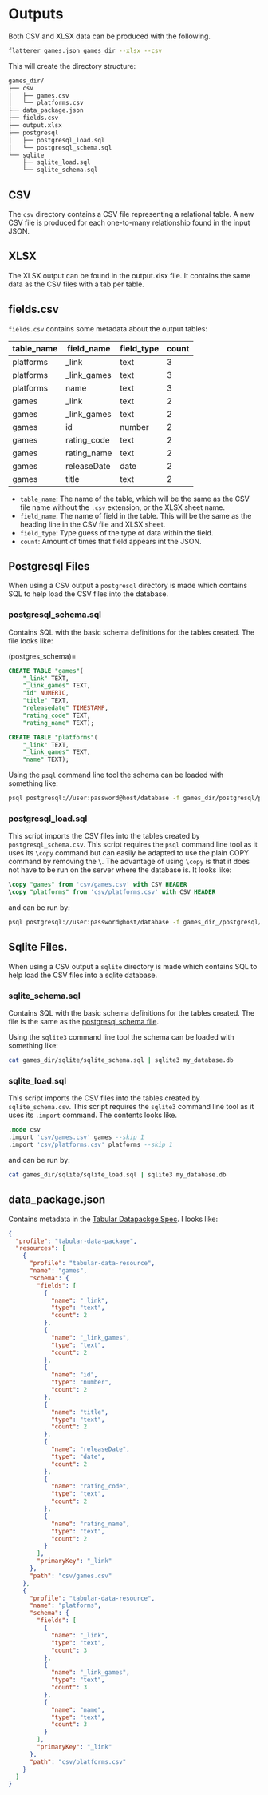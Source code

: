 # Outputs

Both CSV and XLSX data can be produced with the following.

```bash
flatterer games.json games_dir --xlsx --csv
```

This will create the directory structure:

```bash
games_dir/
├── csv
│   ├── games.csv
│   └── platforms.csv
├── data_package.json
├── fields.csv
├── output.xlsx
├── postgresql
│   ├── postgresql_load.sql
│   └── postgresql_schema.sql
└── sqlite
    ├── sqlite_load.sql
    └── sqlite_schema.sql
```

## CSV

The `csv` directory contains a CSV file representing a relational table.  A new CSV file is produced for each one-to-many relationship found in the input JSON.

## XLSX

The XLSX output can be found in the output.xlsx file. It contains the same data as the CSV files with a tab per table.

## fields.csv

`fields.csv` contains some metadata about the output tables:

|table_name|field_name|field_type|count|
|----------|----------|----------|-----|
|platforms |_link     |text      |3    |
|platforms |_link_games|text     |3    |
|platforms |name      |text      |3    |
|games      |_link     |text     |2    |
|games      |_link_games|text    |2    |
|games      |id        |number   |2    |
|games      |rating_code|text    |2    |
|games      |rating_name|text    |2    |
|games      |releaseDate|date    |2    |
|games      |title     |text     |2    |

* `table_name`: The name of the table, which will be the same as the CSV file name without the `.csv` extension, or the XLSX sheet name.
* `field_name`: The name of field in the table.  This will be the same as the heading line in the CSV file and XLSX sheet.
* `field_type`: Type guess of the type of data within the field.  
* `count`: Amount of times that field appears int the JSON.

## Postgresql Files

When using a CSV output a `postgresql` directory is made which contains SQL to help load the CSV files into the database.  

### postgresql_schema.sql

Contains SQL with the basic schema definitions for the tables created.  The file looks like:

(postgres_schema)=
```sql
CREATE TABLE "games"(
    "_link" TEXT,
    "_link_games" TEXT,
    "id" NUMERIC,
    "title" TEXT,
    "releasedate" TIMESTAMP,
    "rating_code" TEXT,
    "rating_name" TEXT);

CREATE TABLE "platforms"(
    "_link" TEXT,
    "_link_games" TEXT,
    "name" TEXT);
```

Using the `psql` command line tool the schema can be loaded with something like:

```bash
psql postgresql://user:password@host/database -f games_dir/postgresql/postgresql_schema.sql
```

### postgresql_load.sql

This script imports the CSV files into the tables created by `postgresql_schema.csv`. This script requires the `psql` command line tool as it uses its `\copy` command but can easily be adapted to use the plain COPY command by removing the `\`.  The advantage of using `\copy` is that it does not have to be run on the server where the database is. It looks like:

```sql
\copy "games" from 'csv/games.csv' with CSV HEADER
\copy "platforms" from 'csv/platforms.csv' with CSV HEADER
```

and can be run by:

```bash
psql postgresql://user:password@host/database -f games_dir_/postgresql/postgresql_load.sql
```

## Sqlite Files.

When using a CSV output a `sqlite` directory is made which contains SQL to help load the CSV files into a sqlite database.  

### sqlite_schema.sql

Contains SQL with the basic schema definitions for the tables created. The file is the same as the [postgresql schema file](postgres_schema).

Using the `sqlite3` command line tool the schema can be loaded with something like:

```bash
cat games_dir/sqlite/sqlite_schema.sql | sqlite3 my_database.db
```

### sqlite_load.sql

This script imports the CSV files into the tables created by `sqlite_schema.csv`. This script requires the `sqlite3` command line tool as it uses its `.import` command. The contents looks like.

```sql
.mode csv 
.import 'csv/games.csv' games --skip 1 
.import 'csv/platforms.csv' platforms --skip 1 
```

and can be run by:

```bash
cat games_dir/sqlite/sqlite_load.sql | sqlite3 my_database.db
```

## data_package.json

Contains metadata in the [Tabular Datapackge Spec](https://specs.frictionlessdata.io/tabular-data-package/#language). I looks like:

```json
{
  "profile": "tabular-data-package",
  "resources": [
    {
      "profile": "tabular-data-resource",
      "name": "games",
      "schema": {
        "fields": [
          {
            "name": "_link",
            "type": "text",
            "count": 2
          },
          {
            "name": "_link_games",
            "type": "text",
            "count": 2
          },
          {
            "name": "id",
            "type": "number",
            "count": 2
          },
          {
            "name": "title",
            "type": "text",
            "count": 2
          },
          {
            "name": "releaseDate",
            "type": "date",
            "count": 2
          },
          {
            "name": "rating_code",
            "type": "text",
            "count": 2
          },
          {
            "name": "rating_name",
            "type": "text",
            "count": 2
          }
        ],
        "primaryKey": "_link"
      },
      "path": "csv/games.csv"
    },
    {
      "profile": "tabular-data-resource",
      "name": "platforms",
      "schema": {
        "fields": [
          {
            "name": "_link",
            "type": "text",
            "count": 3
          },
          {
            "name": "_link_games",
            "type": "text",
            "count": 3
          },
          {
            "name": "name",
            "type": "text",
            "count": 3
          }
        ],
        "primaryKey": "_link"
      },
      "path": "csv/platforms.csv"
    }
  ]
}
```


